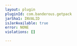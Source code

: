 ```yaml
---
layout: plugin
pluginId: com.banderous.getpack
jarSha1: INVALID
isJarAvailable: true
error: NONE
violations: []

---
```

